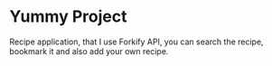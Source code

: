 # Yummy Project

Recipe application, that I use Forkify API, you can search the recipe, bookmark it and also add your own recipe.
